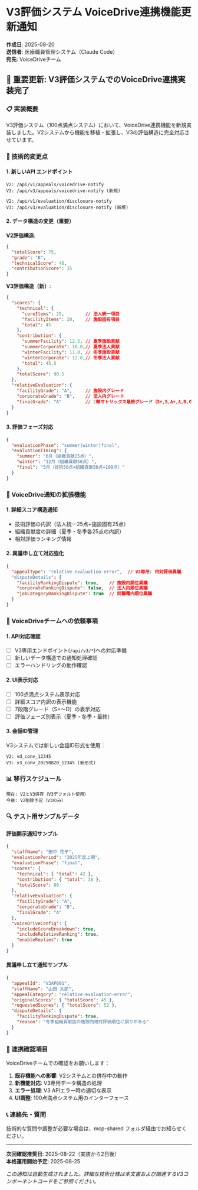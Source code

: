 # V3評価システム VoiceDrive連携機能更新通知

**作成日**: 2025-08-20  
**送信者**: 医療職員管理システム（Claude Code）  
**宛先**: VoiceDriveチーム  

## 🚀 重要更新: V3評価システムでのVoiceDrive連携実装完了

### 📋 実装概要

V3評価システム（100点満点システム）において、VoiceDrive連携機能を新規実装しました。V2システムから機能を移植・拡張し、V3の評価構造に完全対応させています。

### 🔧 技術的変更点

#### 1. 新しいAPI エンドポイント
```
V2: /api/v1/appeals/voicedrive-notify
V3: /api/v3/appeals/voicedrive-notify (新規)

V2: /api/v1/evaluation/disclosure-notify  
V3: /api/v3/evaluation/disclosure-notify (新規)
```

#### 2. データ構造の変更（重要）

**V2評価構造**:
```json
{
  "totalScore": 75,
  "grade": "B",
  "technicalScore": 40,
  "contributionScore": 35
}
```

**V3評価構造（新）**:
```json
{
  "scores": {
    "technical": {
      "coreItems": 25,        // 法人統一項目
      "facilityItems": 20,    // 施設固有項目  
      "total": 45
    },
    "contribution": {
      "summerFacility": 12.5, // 夏季施設貢献
      "summerCorporate": 10.0,// 夏季法人貢献
      "winterFacility": 11.0, // 冬季施設貢献
      "winterCorporate": 12.0,// 冬季法人貢献
      "total": 45.5
    },
    "totalScore": 90.5
  },
  "relativeEvaluation": {
    "facilityGrade": "A",     // 施設内グレード
    "corporateGrade": "B",    // 法人内グレード
    "finalGrade": "A"         // 2軸マトリックス最終グレード（S+,S,A+,A,B,C,D）
  }
}
```

#### 3. 評価フェーズ対応
```json
{
  "evaluationPhase": "summer|winter|final",
  "evaluationTiming": {
    "summer": "6月（組織貢献25点）",
    "winter": "12月（組織貢献50点）", 
    "final": "3月（技術50点+組織貢献50点=100点）"
  }
}
```

### 📱 VoiceDrive通知の拡張機能

#### 1. 詳細スコア構造通知
- 技術評価の内訳（法人統一25点+施設固有25点）
- 組織貢献度の詳細（夏季・冬季各25点の内訳）
- 相対評価ランキング情報

#### 2. 異議申し立て対応強化
```json
{
  "appealType": "relative-evaluation-error",  // V3専用: 相対評価異議
  "disputeDetails": {
    "facilityRankingDispute": true,    // 施設内順位異議
    "corporateRankingDispute": false,  // 法人内順位異議  
    "jobCategoryRankingDispute": true  // 同職種内順位異議
  }
}
```

### 🎯 VoiceDriveチームへの依頼事項

#### 1. API対応確認
- [ ] V3専用エンドポイント(`/api/v3/*`)への対応準備
- [ ] 新しいデータ構造での通知処理確認
- [ ] エラーハンドリングの動作確認

#### 2. UI表示対応
- [ ] 100点満点システム表示対応
- [ ] 詳細スコア内訳の表示機能
- [ ] 7段階グレード（S+〜D）の表示対応
- [ ] 評価フェーズ別表示（夏季・冬季・最終）

#### 3. 会話ID管理
V3システムでは新しい会話ID形式を使用：
```
V2: vd_conv_12345
V3: v3_conv_20250820_12345 (新形式)
```

### 📊 移行スケジュール

```
現在: V2とV3併存（V3デフォルト使用）
今後: V2削除予定（V3のみ）
```

### 🔍 テスト用サンプルデータ

#### 評価開示通知サンプル
```json
{
  "staffName": "田中 花子",
  "evaluationPeriod": "2025年度上期", 
  "evaluationPhase": "final",
  "scores": {
    "technical": { "total": 42 },
    "contribution": { "total": 38 },
    "totalScore": 80
  },
  "relativeEvaluation": {
    "facilityGrade": "A",
    "corporateGrade": "B", 
    "finalGrade": "A"
  },
  "voiceDriveConfig": {
    "includeScoreBreakdown": true,
    "includeRelativeRanking": true,
    "enableReplies": true
  }
}
```

#### 異議申し立て通知サンプル
```json
{
  "appealId": "V3AP001",
  "staffName": "山田 太郎",
  "appealCategory": "relative-evaluation-error",
  "originalScores": { "totalScore": 45 },
  "requestedScores": { "totalScore": 52 },
  "disputeDetails": {
    "facilityRankingDispute": true,
    "reason": "冬季組織貢献度の施設内相対評価順位に誤りがある"
  }
}
```

### 🤝 連携確認項目

VoiceDriveチームでの確認をお願いします：

1. **既存機能への影響**: V2システムとの併存中の動作
2. **新機能対応**: V3専用データ構造の処理
3. **エラー処理**: V3 APIエラー時の適切な表示
4. **UI調整**: 100点満点システム用のインターフェース

### 📞 連絡先・質問

技術的な質問や調整が必要な場合は、mcp-shared フォルダ経由でお知らせください。

---

**次回確認推奨日**: 2025-08-22（実装から2日後）  
**本格運用開始予定**: 2025-08-25

*この通知は自動生成されました。詳細な技術仕様は本文書および関連するV3コンポーネントコードをご参照ください。*